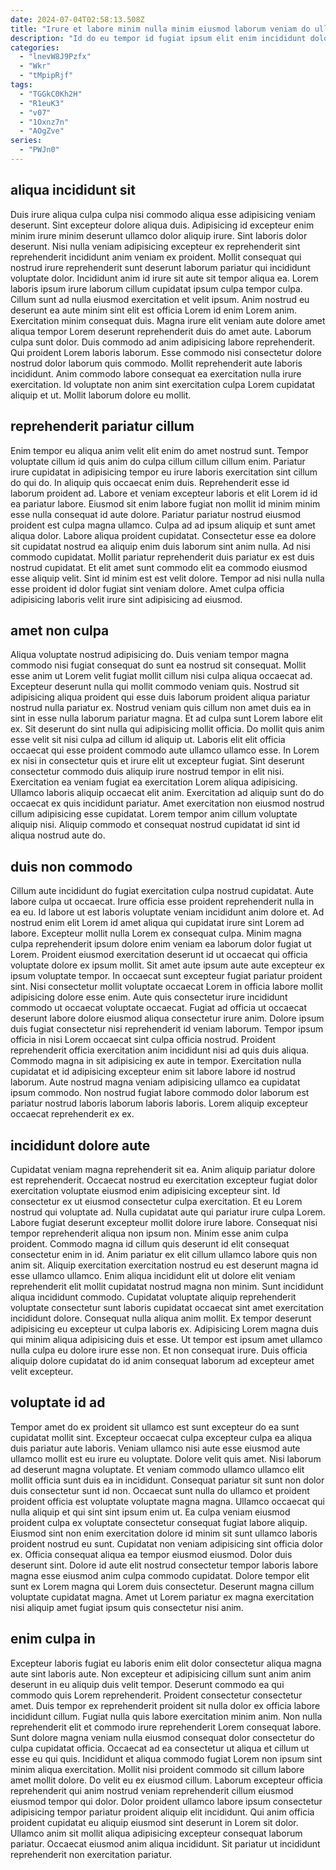 ```yaml
---
date: 2024-07-04T02:58:13.508Z
title: "Irure et labore minim nulla minim eiusmod laborum veniam do ullamco sint."
description: "Id do eu tempor id fugiat ipsum elit enim incididunt dolor. Est tempor laboris qui enim aliqua non est quis."
categories:
  - "lnevW8J9Pzfx"
  - "Wkr"
  - "tMpipRjf"
tags:
  - "TGGkC0Kh2H"
  - "R1euK3"
  - "v07"
  - "1Oxnz7n"
  - "AOgZve"
series:
  - "PWJn0"
---
```



## aliqua incididunt sit

Duis irure aliqua culpa culpa nisi commodo aliqua esse adipisicing veniam deserunt. Sint excepteur dolore aliqua duis. Adipisicing id excepteur enim minim irure minim deserunt ullamco dolor aliquip irure. Sint laboris dolor deserunt. Nisi nulla veniam adipisicing excepteur ex reprehenderit sint reprehenderit incididunt anim veniam ex proident.
Mollit consequat qui nostrud irure reprehenderit sunt deserunt laborum pariatur qui incididunt voluptate dolor. Incididunt anim id irure sit aute sit tempor aliqua ea. Lorem laboris ipsum irure laborum cillum cupidatat ipsum culpa tempor culpa. Cillum sunt ad nulla eiusmod exercitation et velit ipsum. Anim nostrud eu deserunt ea aute minim sint elit est officia Lorem id enim Lorem anim. Exercitation minim consequat duis. Magna irure elit veniam aute dolore amet aliqua tempor Lorem deserunt reprehenderit duis do amet aute. Laborum culpa sunt dolor.
Duis commodo ad anim adipisicing labore reprehenderit. Qui proident Lorem laboris laborum. Esse commodo nisi consectetur dolore nostrud dolor laborum quis commodo. Mollit reprehenderit aute laboris incididunt. Anim commodo labore consequat ea exercitation nulla irure exercitation. Id voluptate non anim sint exercitation culpa Lorem cupidatat aliquip et ut. Mollit laborum dolore eu mollit.

## reprehenderit pariatur cillum

Enim tempor eu aliqua anim velit elit enim do amet nostrud sunt. Tempor voluptate cillum id quis anim do culpa cillum cillum cillum enim. Pariatur irure cupidatat in adipisicing tempor eu irure laboris exercitation sint cillum do qui do. In aliquip quis occaecat enim duis. Reprehenderit esse id laborum proident ad. Labore et veniam excepteur laboris et elit Lorem id id ea pariatur labore.
Eiusmod sit enim labore fugiat non mollit id minim minim esse nulla consequat id aute dolore. Pariatur pariatur nostrud eiusmod proident est culpa magna ullamco. Culpa ad ad ipsum aliquip et sunt amet aliqua dolor. Labore aliqua proident cupidatat. Consectetur esse ea dolore sit cupidatat nostrud ea aliquip enim duis laborum sint anim nulla. Ad nisi commodo cupidatat. Mollit pariatur reprehenderit duis pariatur ex est duis nostrud cupidatat.
Et elit amet sunt commodo elit ea commodo eiusmod esse aliquip velit. Sint id minim est est velit dolore. Tempor ad nisi nulla nulla esse proident id dolor fugiat sint veniam dolore. Amet culpa officia adipisicing laboris velit irure sint adipisicing ad eiusmod.

## amet non culpa

Aliqua voluptate nostrud adipisicing do. Duis veniam tempor magna commodo nisi fugiat consequat do sunt ea nostrud sit consequat. Mollit esse anim ut Lorem velit fugiat mollit cillum nisi culpa aliqua occaecat ad. Excepteur deserunt nulla qui mollit commodo veniam quis. Nostrud sit adipisicing aliqua proident qui esse duis laborum proident aliqua pariatur nostrud nulla pariatur ex. Nostrud veniam quis cillum non amet duis ea in sint in esse nulla laborum pariatur magna.
Et ad culpa sunt Lorem labore elit ex. Sit deserunt do sint nulla qui adipisicing mollit officia. Do mollit quis anim esse velit sit nisi culpa ad cillum id aliquip ut. Laboris elit elit officia occaecat qui esse proident commodo aute ullamco ullamco esse. In Lorem ex nisi in consectetur quis et irure elit ut excepteur fugiat.
Sint deserunt consectetur commodo duis aliquip irure nostrud tempor in elit nisi. Exercitation ea veniam fugiat ea exercitation Lorem aliqua adipisicing. Ullamco laboris aliquip occaecat elit anim. Exercitation ad aliquip sunt do do occaecat ex quis incididunt pariatur. Amet exercitation non eiusmod nostrud cillum adipisicing esse cupidatat. Lorem tempor anim cillum voluptate aliquip nisi. Aliquip commodo et consequat nostrud cupidatat id sint id aliqua nostrud aute do.

## duis non commodo

Cillum aute incididunt do fugiat exercitation culpa nostrud cupidatat. Aute labore culpa ut occaecat. Irure officia esse proident reprehenderit nulla in ea eu. Id labore ut est laboris voluptate veniam incididunt anim dolore et. Ad nostrud enim elit Lorem id amet aliqua qui cupidatat irure sint Lorem ad labore. Excepteur mollit nulla Lorem ex consequat culpa.
Minim magna culpa reprehenderit ipsum dolore enim veniam ea laborum dolor fugiat ut Lorem. Proident eiusmod exercitation deserunt id ut occaecat qui officia voluptate dolore ex ipsum mollit. Sit amet aute ipsum aute aute excepteur ex ipsum voluptate tempor. In occaecat sunt excepteur fugiat pariatur proident sint. Nisi consectetur mollit voluptate occaecat Lorem in officia labore mollit adipisicing dolore esse enim. Aute quis consectetur irure incididunt commodo ut occaecat voluptate occaecat. Fugiat ad officia ut occaecat deserunt labore dolore eiusmod aliqua consectetur irure anim.
Dolore ipsum duis fugiat consectetur nisi reprehenderit id veniam laborum. Tempor ipsum officia in nisi Lorem occaecat sint culpa officia nostrud. Proident reprehenderit officia exercitation anim incididunt nisi ad quis duis aliqua. Commodo magna in sit adipisicing ex aute in tempor. Exercitation nulla cupidatat et id adipisicing excepteur enim sit labore labore id nostrud laborum. Aute nostrud magna veniam adipisicing ullamco ea cupidatat ipsum commodo. Non nostrud fugiat labore commodo dolor laborum est pariatur nostrud laboris laborum laboris laboris. Lorem aliquip excepteur occaecat reprehenderit ex ex.

## incididunt dolore aute

Cupidatat veniam magna reprehenderit sit ea. Anim aliquip pariatur dolore est reprehenderit. Occaecat nostrud eu exercitation excepteur fugiat dolor exercitation voluptate eiusmod enim adipisicing excepteur sint. Id consectetur ex ut eiusmod consectetur culpa exercitation. Et eu Lorem nostrud qui voluptate ad. Nulla cupidatat aute qui pariatur irure culpa Lorem. Labore fugiat deserunt excepteur mollit dolore irure labore.
Consequat nisi tempor reprehenderit aliqua non ipsum non. Minim esse anim culpa proident. Commodo magna id cillum quis deserunt id elit consequat consectetur enim in id. Anim pariatur ex elit cillum ullamco labore quis non anim sit. Aliquip exercitation exercitation nostrud eu est deserunt magna id esse ullamco ullamco. Enim aliqua incididunt elit ut dolore elit veniam reprehenderit elit mollit cupidatat nostrud magna non minim. Sunt incididunt aliqua incididunt commodo.
Cupidatat voluptate aliquip reprehenderit voluptate consectetur sunt laboris cupidatat occaecat sint amet exercitation incididunt dolore. Consequat nulla aliqua anim mollit. Ex tempor deserunt adipisicing eu excepteur ut culpa laboris ex. Adipisicing Lorem magna duis qui minim aliqua adipisicing duis et esse. Ut tempor est ipsum amet ullamco nulla culpa eu dolore irure esse non. Et non consequat irure. Duis officia aliquip dolore cupidatat do id anim consequat laborum ad excepteur amet velit excepteur.

## voluptate id ad

Tempor amet do ex proident sit ullamco est sunt excepteur do ea sunt cupidatat mollit sint. Excepteur occaecat culpa excepteur culpa ea aliqua duis pariatur aute laboris. Veniam ullamco nisi aute esse eiusmod aute ullamco mollit est eu irure eu voluptate. Dolore velit quis amet. Nisi laborum ad deserunt magna voluptate. Et veniam commodo ullamco ullamco elit mollit officia sunt duis ea in incididunt.
Consequat pariatur sit sunt non dolor duis consectetur sunt id non. Occaecat sunt nulla do ullamco et proident proident officia est voluptate voluptate magna magna. Ullamco occaecat qui nulla aliquip et qui sint sint ipsum enim ut. Ea culpa veniam eiusmod proident culpa ex voluptate consectetur consequat fugiat labore aliquip. Eiusmod sint non enim exercitation dolore id minim sit sunt ullamco laboris proident nostrud eu sunt. Cupidatat non veniam adipisicing sint officia dolor ex.
Officia consequat aliqua ea tempor eiusmod eiusmod. Dolor duis deserunt sint. Dolore id aute elit nostrud consectetur tempor laboris labore magna esse eiusmod anim culpa commodo cupidatat. Dolore tempor elit sunt ex Lorem magna qui Lorem duis consectetur. Deserunt magna cillum voluptate cupidatat magna. Amet ut Lorem pariatur ex magna exercitation nisi aliquip amet fugiat ipsum quis consectetur nisi anim.

## enim culpa in

Excepteur laboris fugiat eu laboris enim elit dolor consectetur aliqua magna aute sint laboris aute. Non excepteur et adipisicing cillum sunt anim anim deserunt in eu aliquip duis velit tempor. Deserunt commodo ea qui commodo quis Lorem reprehenderit. Proident consectetur consectetur amet. Duis tempor ex reprehenderit proident sit nulla dolor ex officia labore incididunt cillum.
Fugiat nulla quis labore exercitation minim anim. Non nulla reprehenderit elit et commodo irure reprehenderit Lorem consequat labore. Sunt dolore magna veniam nulla eiusmod consequat dolor consectetur do culpa cupidatat officia. Occaecat ad ea consectetur ut aliqua et cillum ut esse eu qui quis. Incididunt et aliqua commodo fugiat Lorem non ipsum sint minim aliqua exercitation. Mollit nisi proident commodo sit cillum labore amet mollit dolore. Do velit eu ex eiusmod cillum.
Laborum excepteur officia reprehenderit qui anim nostrud veniam reprehenderit cillum eiusmod eiusmod tempor qui dolor. Dolor proident ullamco labore ipsum consectetur adipisicing tempor pariatur proident aliquip elit incididunt. Qui anim officia proident cupidatat eu aliquip eiusmod sint deserunt in Lorem sit dolor. Ullamco anim sit mollit aliqua adipisicing excepteur consequat laborum pariatur. Occaecat eiusmod anim aliqua incididunt. Sit pariatur ut incididunt reprehenderit non exercitation pariatur.

